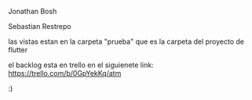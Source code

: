 

Jonathan Bosh

Sebastian Restrepo

las vistas estan en la carpeta "prueba" que es la carpeta del proyecto de flutter

el backlog esta en trello en el siguienete link: https://trello.com/b/0GpYekKq/atm

:)
